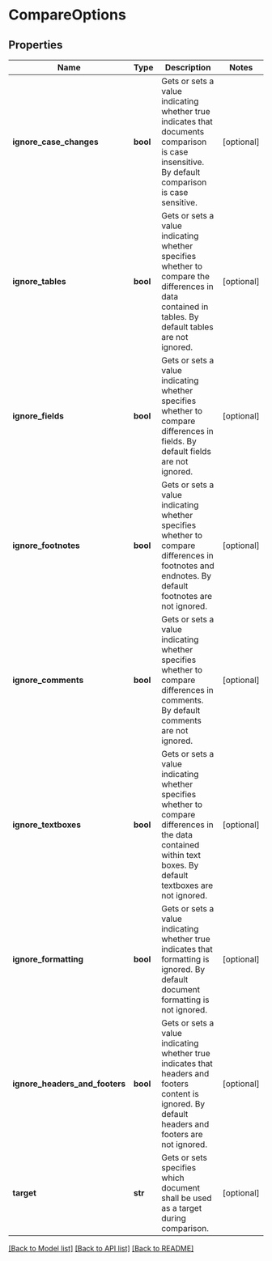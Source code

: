 # CompareOptions

## Properties
Name | Type | Description | Notes
------------ | ------------- | ------------- | -------------
**ignore_case_changes** | **bool** | Gets or sets a value indicating whether true indicates that documents comparison is case insensitive. By default comparison is case sensitive.              | [optional] 
**ignore_tables** | **bool** | Gets or sets a value indicating whether specifies whether to compare the differences in data contained in tables. By default tables are not ignored.              | [optional] 
**ignore_fields** | **bool** | Gets or sets a value indicating whether specifies whether to compare differences in fields. By default fields are not ignored.              | [optional] 
**ignore_footnotes** | **bool** | Gets or sets a value indicating whether specifies whether to compare differences in footnotes and endnotes. By default footnotes are not ignored.              | [optional] 
**ignore_comments** | **bool** | Gets or sets a value indicating whether specifies whether to compare differences in comments. By default comments are not ignored.              | [optional] 
**ignore_textboxes** | **bool** | Gets or sets a value indicating whether specifies whether to compare differences in the data contained within text boxes. By default textboxes are not ignored.              | [optional] 
**ignore_formatting** | **bool** | Gets or sets a value indicating whether true indicates that formatting is ignored. By default document formatting is not ignored.              | [optional] 
**ignore_headers_and_footers** | **bool** | Gets or sets a value indicating whether true indicates that headers and footers content is ignored. By default headers and footers are not ignored.              | [optional] 
**target** | **str** | Gets or sets specifies which document shall be used as a target during comparison.              | [optional] 

[[Back to Model list]](../README.md#documentation-for-models) [[Back to API list]](../README.md#documentation-for-api-endpoints) [[Back to README]](../README.md)

